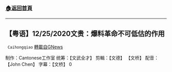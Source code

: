 ###  [:house:返回首頁](https://github.com/ourhimalayas/txt)
---

## 【粤语】12/25/2020文贵：爆料革命不可低估的作用
` Caihongqiao` [轉載自GNews](https://gnews.org/zh-hans/692736/)

制作：Cantonese工作室
统筹：【文武全才】 剪輯：【文德】 【文桥】 配音：【John Chen】 字幕：【文桥】
0

